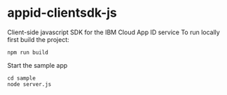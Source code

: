 # appid-clientsdk-js
Client-side javascript SDK for the IBM Cloud App ID service
To run locally first build the project:
```$xslt
npm run build
```

Start the sample app
```$xslt
cd sample
node server.js
```
